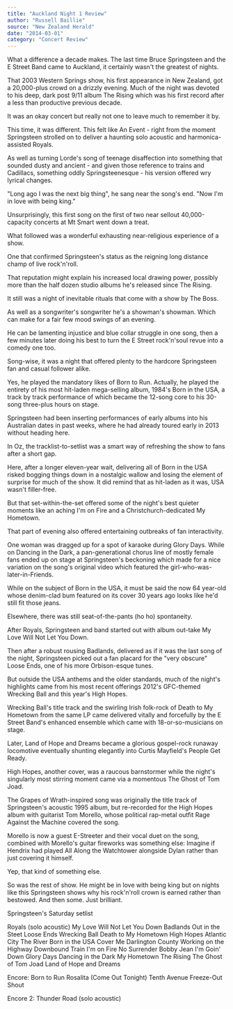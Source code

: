 ```yaml
---
title: "Auckland Night 1 Review"
author: "Russell Baillie"
source: "New Zealand Herald"
date: "2014-03-01"
category: "Concert Review"
---
```


What a difference a decade makes. The last time Bruce Springsteen and the E Street Band came to Auckland, it certainly wasn't the greatest of nights.

That 2003 Western Springs show, his first appearance in New Zealand, got a 20,000-plus crowd on a drizzly evening. Much of the night was devoted to his deep, dark post 9/11 album The Rising which was his first record after a less than productive previous decade.

It was an okay concert but really not one to leave much to remember it by.

This time, it was different. This felt like An Event - right from the moment Springsteen strolled on to deliver a haunting solo acoustic and harmonica- assisted Royals.

As well as turning Lorde's song of teenage disaffection into something that sounded dusty and ancient - and given those reference to trains and Cadillacs, something oddly Springsteenesque - his version offered wry lyrical changes.

"Long ago I was the next big thing", he sang near the song's end. "Now I'm in love with being king."

Unsurprisingly, this first song on the first of two near sellout 40,000-capacity concerts at Mt Smart went down a treat.

What followed was a wonderful exhausting near-religious experience of a show.

One that confirmed Springsteen's status as the reigning long distance champ of live rock'n'roll.

That reputation might explain his increased local drawing power, possibly more than the half dozen studio albums he's released since The Rising.

It still was a night of inevitable rituals that come with a show by The Boss.

As well as a songwriter's songwriter he's a showman's showman. Which can make for a fair few mood swings of an evening.

He can be lamenting injustice and blue collar struggle in one song, then a few minutes later doing his best to turn the E Street rock'n'soul revue into a comedy one too.

Song-wise, it was a night that offered plenty to the hardcore Springsteen fan and casual follower alike.

Yes, he played the mandatory likes of Born to Run. Actually, he played the entirety of his most hit-laden mega-selling album, 1984's Born in the USA, a track by track performance of which became the 12-song core to his 30-song three-plus hours on stage.

Springsteen had been inserting performances of early albums into his Australian dates in past weeks, where he had already toured early in 2013 without heading here.

In Oz, the tracklist-to-setlist was a smart way of refreshing the show to fans after a short gap.

Here, after a longer eleven-year wait, delivering all of Born in the USA risked bogging things down in a nostalgic wallow and losing the element of surprise for much of the show. It did remind that as hit-laden as it was, USA wasn't filler-free.

But that set-within-the-set offered some of the night's best quieter moments like an aching I'm on Fire and a Christchurch-dedicated My Hometown.

That part of evening also offered entertaining outbreaks of fan interactivity.

One woman was dragged up for a spot of karaoke during Glory Days. While on Dancing in the Dark, a pan-generational chorus line of mostly female fans ended up on stage at Springsteen's beckoning which made for a nice variation on the song's original video which featured the girl-who-was-later-in-Friends.

While on the subject of Born in the USA, it must be said the now 64 year-old whose denim-clad bum featured on its cover 30 years ago looks like he'd still fit those jeans.

Elsewhere, there was still seat-of-the-pants (ho ho) spontaneity.

After Royals, Springsteen and band started out with album out-take My Love Will Not Let You Down.

Then after a robust rousing Badlands, delivered as if it was the last song of the night, Springsteen picked out a fan placard for the "very obscure" Loose Ends, one of his more Orbison-esque tunes.

But outside the USA anthems and the older standards, much of the night's highlights came from his most recent offerings 2012's GFC-themed Wrecking Ball and this year's High Hopes.

Wrecking Ball's title track and the swirling Irish folk-rock of Death to My Hometown from the same LP came delivered vitally and forcefully by the E Street Band's enhanced ensemble which came with 18-or-so-musicians on stage.

Later, Land of Hope and Dreams became a glorious gospel-rock runaway locomotive eventually shunting elegantly into Curtis Mayfield's People Get Ready.

High Hopes, another cover, was a raucous barnstormer while the night's singularly most stirring moment came via a momentous The Ghost of Tom Joad.

The Grapes of Wrath-inspired song was originally the title track of Springsteen's acoustic 1995 album, but re-recorded for the High Hopes album with guitarist Tom Morello, whose political rap-metal outfit Rage Against the Machine covered the song.

Morello is now a guest E-Streeter and their vocal duet on the song, combined with Morello's guitar fireworks was something else: Imagine if Hendrix had played All Along the Watchtower alongside Dylan rather than just covering it himself.

Yep, that kind of something else.

So was the rest of show. He might be in love with being king but on nights like this Springsteen shows why his rock'n'roll crown is earned rather than bestowed. And then some. Just brilliant.

Springsteen's Saturday setlist

Royals (solo acoustic) My Love Will Not Let You Down Badlands Out in the Steet Loose Ends Wrecking Ball Death to My Hometown High Hopes Atlantic City The River Born in the USA Cover Me Darlington County Working on the Highway Downbound Train I'm on Fire No Surrender Bobby Jean I'm Goin' Down Glory Days Dancing in the Dark My Hometown The Rising The Ghost of Tom Joad Land of Hope and Dreams

Encore: Born to Run Rosalita (Come Out Tonight) Tenth Avenue Freeze-Out Shout

Encore 2: Thunder Road (solo acoustic)
